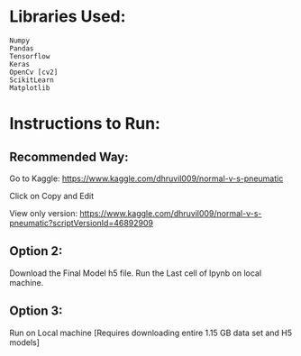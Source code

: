 # Libraries Used:
    Numpy
    Pandas
    Tensorflow
    Keras
    OpenCv [cv2]
    ScikitLearn
    Matplotlib
    
# Instructions to Run:
## Recommended Way:
Go to Kaggle: https://www.kaggle.com/dhruvil009/normal-v-s-pneumatic

Click on Copy and Edit

View only version: https://www.kaggle.com/dhruvil009/normal-v-s-pneumatic?scriptVersionId=46892909 
    
## Option 2:
Download the Final Model h5 file. 
Run the Last cell of Ipynb on local machine.
    
## Option 3:
Run on Local machine
[Requires downloading entire 1.15 GB data set and H5 models]